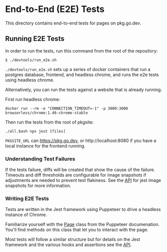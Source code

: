# End-to-End (E2E) Tests

This directory contains end-to-end tests for pages on pkg.go.dev.

## Running E2E Tests

In order to run the tests, run this command from the root of the repository:

```
$ ./devtools/run_e2e.sh
```

`./devtools/run_e2e.sh` sets up a series of docker containers that run a postgres
database, frontend, and headless chrome, and runs the e2e tests using headless
chrome.

Alternatively, you can run the tests against a website that is already running.

First run headless chrome:

    docker run --rm -e "CONNECTION_TIMEOUT=-1" -p 3000:3000 browserless/chrome:1.46-chrome-stable

Then run the tests from the root of pkgsite:

    ./all.bash npx jest [files]

`PKGSITE_URL` can https://pkg.go.dev, or http://localhost:8080 if you have a
local instance for the frontend running.

### Understanding Test Failures

If the tests failure, diffs will be created that show the cause of the failure.
Timeouts and diff thresholds are configurable for image snapshots if
adjustments are needed to prevent test flakiness. See the
[API](https://github.com/americanexpress/jest-image-snapshot#%EF%B8%8F-api) for
jest image snapshots for more information.

### Writing E2E Tests

Tests are written in the Jest framework using Puppeteer to drive a headless
instance of Chrome.

Familiarize yourself with the
[Page](https://pptr.dev/#?product=Puppeteer&version=v5.5.0&show=api-class-page)
class from the Puppeteer documenation. You'll find methods on this class that
let you to interact with the page.

Most tests will follow a similar structure but for details on the Jest
framework and the various hooks and assertions see the
[API](https://jestjs.io/docs/en/api).
